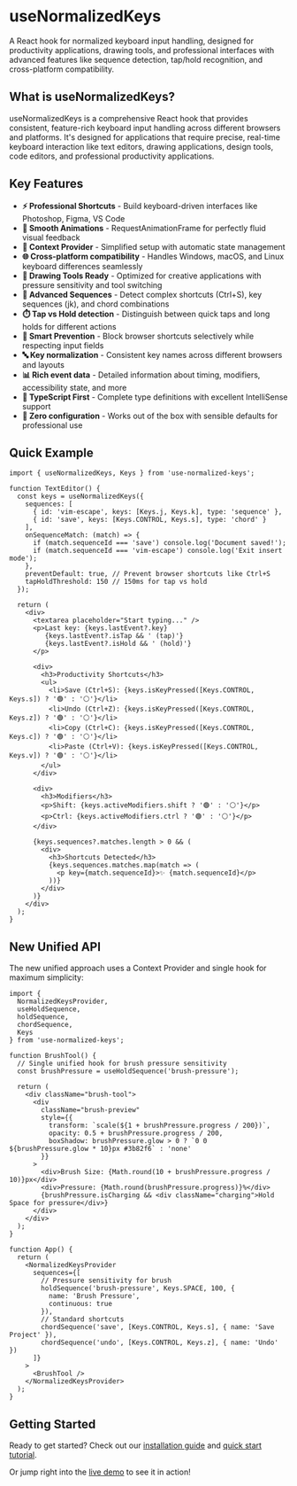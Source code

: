 # useNormalizedKeys

A React hook for normalized keyboard input handling, designed for productivity applications, drawing tools, and professional interfaces with advanced features like sequence detection, tap/hold recognition, and cross-platform compatibility.

## What is useNormalizedKeys?

useNormalizedKeys is a comprehensive React hook that provides consistent, feature-rich keyboard input handling across different browsers and platforms. It's designed for applications that require precise, real-time keyboard interaction like text editors, drawing applications, design tools, code editors, and professional productivity applications.

## Key Features

- **⚡ Professional Shortcuts** - Build keyboard-driven interfaces like Photoshop, Figma, VS Code
- **🚀 Smooth Animations** - RequestAnimationFrame for perfectly fluid visual feedback
- **🔄 Context Provider** - Simplified setup with automatic state management
- **🌐 Cross-platform compatibility** - Handles Windows, macOS, and Linux keyboard differences seamlessly
- **🎨 Drawing Tools Ready** - Optimized for creative applications with pressure sensitivity and tool switching  
- **🎹 Advanced Sequences** - Detect complex shortcuts (Ctrl+S), key sequences (jk), and chord combinations
- **⏱️ Tap vs Hold detection** - Distinguish between quick taps and long holds for different actions
- **🚫 Smart Prevention** - Block browser shortcuts selectively while respecting input fields
- **🔤 Key normalization** - Consistent key names across different browsers and layouts
- **📊 Rich event data** - Detailed information about timing, modifiers, accessibility state, and more
- **📝 TypeScript First** - Complete type definitions with excellent IntelliSense support
- **🔧 Zero configuration** - Works out of the box with sensible defaults for professional use

## Quick Example

```tsx
import { useNormalizedKeys, Keys } from 'use-normalized-keys';

function TextEditor() {
  const keys = useNormalizedKeys({
    sequences: [
      { id: 'vim-escape', keys: [Keys.j, Keys.k], type: 'sequence' },
      { id: 'save', keys: [Keys.CONTROL, Keys.s], type: 'chord' }
    ],
    onSequenceMatch: (match) => {
      if (match.sequenceId === 'save') console.log('Document saved!');
      if (match.sequenceId === 'vim-escape') console.log('Exit insert mode');
    },
    preventDefault: true, // Prevent browser shortcuts like Ctrl+S
    tapHoldThreshold: 150 // 150ms for tap vs hold
  });
  
  return (
    <div>
      <textarea placeholder="Start typing..." />
      <p>Last key: {keys.lastEvent?.key} 
         {keys.lastEvent?.isTap && ' (tap)'} 
         {keys.lastEvent?.isHold && ' (hold)'}
      </p>
      
      <div>
        <h3>Productivity Shortcuts</h3>
        <ul>
          <li>Save (Ctrl+S): {keys.isKeyPressed([Keys.CONTROL, Keys.s]) ? '🟢' : '⚪'}</li>
          <li>Undo (Ctrl+Z): {keys.isKeyPressed([Keys.CONTROL, Keys.z]) ? '🟢' : '⚪'}</li>
          <li>Copy (Ctrl+C): {keys.isKeyPressed([Keys.CONTROL, Keys.c]) ? '🟢' : '⚪'}</li>
          <li>Paste (Ctrl+V): {keys.isKeyPressed([Keys.CONTROL, Keys.v]) ? '🟢' : '⚪'}</li>
        </ul>
      </div>
      
      <div>
        <h3>Modifiers</h3>
        <p>Shift: {keys.activeModifiers.shift ? '🟢' : '⚪'}</p>
        <p>Ctrl: {keys.activeModifiers.ctrl ? '🟢' : '⚪'}</p>
      </div>
      
      {keys.sequences?.matches.length > 0 && (
        <div>
          <h3>Shortcuts Detected</h3>
          {keys.sequences.matches.map(match => (
            <p key={match.sequenceId}>✨ {match.sequenceId}</p>
          ))}
        </div>
      )}
    </div>
  );
}
```

## New Unified API

The new unified approach uses a Context Provider and single hook for maximum simplicity:

```tsx
import { 
  NormalizedKeysProvider, 
  useHoldSequence, 
  holdSequence,
  chordSequence,
  Keys 
} from 'use-normalized-keys';

function BrushTool() {
  // Single unified hook for brush pressure sensitivity
  const brushPressure = useHoldSequence('brush-pressure');
  
  return (
    <div className="brush-tool">
      <div 
        className="brush-preview"
        style={{
          transform: `scale(${1 + brushPressure.progress / 200})`,
          opacity: 0.5 + brushPressure.progress / 200,
          boxShadow: brushPressure.glow > 0 ? `0 0 ${brushPressure.glow * 10}px #3b82f6` : 'none'
        }}
      >
        <div>Brush Size: {Math.round(10 + brushPressure.progress / 10)}px</div>
        <div>Pressure: {Math.round(brushPressure.progress)}%</div>
        {brushPressure.isCharging && <div className="charging">Hold Space for pressure</div>}
      </div>
    </div>
  );
}

function App() {
  return (
    <NormalizedKeysProvider 
      sequences={[
        // Pressure sensitivity for brush
        holdSequence('brush-pressure', Keys.SPACE, 100, { 
          name: 'Brush Pressure', 
          continuous: true 
        }),
        // Standard shortcuts
        chordSequence('save', [Keys.CONTROL, Keys.s], { name: 'Save Project' }),
        chordSequence('undo', [Keys.CONTROL, Keys.z], { name: 'Undo' })
      ]}
    >
      <BrushTool />
    </NormalizedKeysProvider>
  );
}
```

## Getting Started

Ready to get started? Check out our [installation guide](/installation) and [quick start tutorial](/quick-start).

Or jump right into the [live demo](/demo) to see it in action!